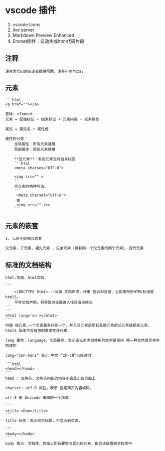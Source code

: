 # vscode 插件
1. vscode Icons
2. live server
3. Markdown Preview Enhanced
4. Emmet插件：自动生成html代码片段



## 注释
    注释为代码的阅读者提供帮助，注释不参与运行
## 元素

    ```html
    <a href=""></a>
    ```
    整体: element 
    元素 = 起始标记 + 结束标记 + 元素内容 + 元素属性

    属性 = 属性名 + 属性值

    属性的分类：
        全局属性：所有元素通用
        局部属性：局部元素使用

        **空元素**：有些元素没有结束标签
        ```html
        <meta charset="UTF-8">

        <img src="" >
        ``` 
        空元素的两种写法:
        ```
         <meta charset="UTF-8">
         或
         <img src="" />>
        ```

## 元素的嵌套
    1. 元素不能相互嵌套

    父元素，子元素，祖先元素 ，兄弟元素（拥有同一个父元素的两个元素），后代元素

## 标准的文档结构
    html:页面，html文档

    ```
        <!DOCTYPE html>---叫做 文档声明，作用 告诉浏览器，当前使用的HTML标准是html5。
        不写文档声明，将导致浏览器进入怪异渲染模式
    ```
    ```
    <html lang='en'></html>
    ```
    叫做 根元素,一个页面最多只能一个，并且该元素是所有其他元素的父元素或祖先元素。
    html5 版本中没有强制要求写该元素

    lang 属性：language，全局属性，表示该元素内部使用的文字是使用 哪一种自然语言书写而成的 

    lang="cmn-hans" 表示 中文 “zh-CN”已经过时

    ```html
    <head></head>
    ```
    head : 文件头，文件头内部的内容不会显示到页面上

    charset: utf-8 属性，表示 指定网页内容编码。

    utf-8 是 Unicode 编码的一个版本

    ```
    <title >Dom</title>
    ```
    title 标签：表示网页标题，不显示到页面，

    ```
    <body></body>
    ```
    body 表示：文档体，页面上所有要参与显示的元素，都应该放置到文档体中